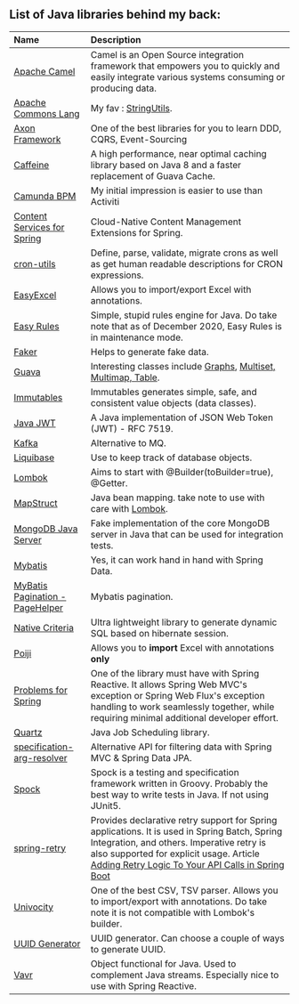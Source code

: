 ## List of Java libraries behind my back:

| Name | Description |
| :--- | :--- |
| [Apache Camel](https://camel.apache.org/) | Camel is an Open Source integration framework that empowers you to quickly and easily integrate various systems consuming or producing data. |
| [Apache Commons Lang](https://commons.apache.org/proper/commons-lang/) | My fav : [StringUtils](http://commons.apache.org/proper/commons-lang/apidocs/org/apache/commons/lang3/StringUtils.html). |
| [Axon Framework](https://axoniq.io/product-overview/axon-framework) | One of the best libraries for you to learn DDD, CQRS, Event-Sourcing |
| [Caffeine](https://github.com/ben-manes/caffeine) | A high performance, near optimal caching library based on Java 8 and a faster replacement of Guava Cache. |
| [Camunda BPM](https://camunda.com/) | My initial impression is easier to use than Activiti |
| [Content Services for Spring](https://paulcwarren.github.io/spring-content/) | Cloud-Native Content Management Extensions for Spring. |
| [cron-utils](https://github.com/jmrozanec/cron-utils) | Define, parse, validate, migrate crons as well as get human readable descriptions for CRON expressions. |
| [EasyExcel](https://www.yuque.com/easyexcel/doc/easyexcel) | Allows you to import/export Excel with annotations. |
| [Easy Rules](https://github.com/j-easy/easy-rules) | Simple, stupid rules engine for Java. Do take note that as of December 2020, Easy Rules is in maintenance mode. |
| [Faker](https://github.com/DiUS/java-faker) |  Helps to generate fake data. |
| [Guava](https://guava.dev/) | Interesting classes include [Graphs](https://github.com/google/guava/wiki/GraphsExplained), [Multiset, Multimap, Table](https://github.com/google/guava/wiki/NewCollectionTypesExplained). |
| [Immutables](https://immutables.github.io/) | Immutables generates simple, safe, and consistent value objects (data classes). |
| [Java JWT](https://github.com/auth0/java-jwt) | A Java implementation of JSON Web Token (JWT) - RFC 7519. |
| [Kafka](https://kafka.apache.org/) | Alternative to MQ. |
| [Liquibase](https://www.liquibase.org/) | Use to keep track of database objects. |
| [Lombok](https://projectlombok.org/) | Aims to start with @Builder(toBuilder=true), @Getter. |
| [MapStruct](https://mapstruct.org/) | Java bean mapping. take note to use with care with [Lombok](https://projectlombok.org). |
| [MongoDB Java Server](https://github.com/bwaldvogel/mongo-java-server) | Fake implementation of the core MongoDB server in Java that can be used for integration tests. |
| [Mybatis](https://mybatis.org/mybatis-3/) | Yes, it can work hand in hand with Spring Data. |
| [MyBatis Pagination - PageHelper](https://github.com/pagehelper/Mybatis-PageHelper) | Mybatis pagination. |
| [Native Criteria](https://nativecriteria.przemeknowak.com/) | Ultra lightweight library to generate dynamic SQL based on hibernate session. |
| [Poiji](https://github.com/ozlerhakan/poiji) | Allows you to **import** Excel with annotations **only** |
| [Problems for Spring](https://github.com/zalando/problem-spring-web) | One of the library must have with Spring Reactive. It allows Spring Web MVC's exception or Spring Web Flux's exception handling to work seamlessly together, while requiring minimal additional developer effort. |
| [Quartz](http://www.quartz-scheduler.org/) | Java Job Scheduling library. |
| [specification-arg-resolver](https://github.com/tkaczmarzyk/specification-arg-resolver) |  Alternative API for filtering data with Spring MVC & Spring Data JPA. |
| [Spock](https://spockframework.org/) | Spock is a testing and specification framework written in Groovy. Probably the best way to write tests in Java. If not using JUnit5. |
| [spring-retry](https://github.com/spring-projects/spring-retry) | Provides declarative retry support for Spring applications. It is used in Spring Batch, Spring Integration, and others. Imperative retry is also supported for explicit usage. Article [Adding Retry Logic To Your API Calls in Spring Boot](https://codeburst.io/adding-retry-logic-to-your-api-calls-in-spring-boot-4d0d60a0cc8d?source=social.tw) |
| [Univocity](https://www.univocity.com/pages/univocity_parsers_documentation) | One of the best CSV, TSV parser. Allows you to import/export with annotations. Do take note it is not compatible with Lombok's builder. |
| [UUID Generator](https://github.com/cowtowncoder/java-uuid-generator) | UUID generator. Can choose a couple of ways to generate UUID. |
| [Vavr](https://www.vavr.io/) | Object functional for Java. Used to complement Java streams. Especially nice to use with Spring Reactive. |

